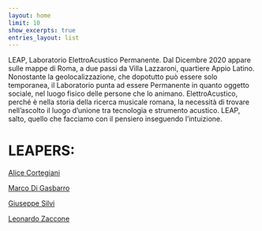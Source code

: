 ```yaml
---
layout: home
limit: 10
show_excerpts: true
entries_layout: list
---
```


LEAP, Laboratorio ElettroAcustico Permanente. Dal Dicembre 2020 appare sulle mappe di Roma, a due passi da Villa Lazzaroni, quartiere Appio Latino. Nonostante la geolocalizzazione, che dopotutto può essere solo temporanea, il Laboratorio punta ad essere Permanente in quanto oggetto sociale, nel luogo fisico delle persone che lo animano. ElettroAcustico, perché è nella storia della ricerca musicale romana, la necessità di trovare nell’ascolto il luogo d’unione tra tecnologia e strumento acustico. LEAP, salto, quello che facciamo con il pensiero inseguendo l’intuizione.

# LEAPERS:

[Alice Cortegiani](https://l-e-a-p.github.io/alice/)

[Marco Di Gasbarro](https://l-e-a-p.github.io/marco/)

[Giuseppe Silvi](https://l-e-a-p.github.io/giuseppe/)

[Leonardo Zaccone](https://l-e-a-p.github.io/leonardo/)
